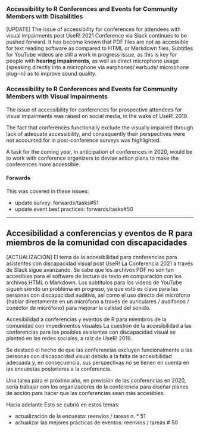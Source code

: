 ### Accessibility to R Conferences and Events for Community Members with Disabilities

[UPDATE] The issue of accessibility for conferences for attendees with visual impairments post UseR! 2021 Conference via Slack continues to be pushed forward. It has become known that PDF files are not as accessible for text reading software as compared to HTML or Markdown files. Subtitles for YouTube videos are still a work in progress issue, as this is key for people with **hearing impairments**, as well as direct microphone usage {speaking directly into a microphone via earphones/ earbuds/ microphone plug-in} as to improve sound quality. 



### Accessibility to R Conferences and Events for Community Members with Visual Impairments 
The issue of accessibility for conferences for prospective attendees for visual impairments was raised on social media, in the wake of UseR! 2019.

The fact that conferences functionally exclude the visually impaired through lack of adequate accessibility, and consequently their perspectives were not accounted for in post-conference surveys was highlighted.

A task for the coming year, in anticipation of conferences in 2020, would be to work with conference organizers to devise action plans to make the conferences more accessible.

#### Forwards 
This was covered in these issues:

*    update survey: forwards/tasks#51
*    update event best practices: forwards/tasks#50

--- 
## Accesibilidad a conferencias y eventos de R para miembros de la comunidad con discapacidades

[ACTUALIZACIÓN] El tema de la accesibilidad para conferencias para asistentes con discapacidad visual post UseR! La Conferencia 2021 a través de Slack sigue avanzando. Se sabe que los archivos PDF no son tan accesibles para el software de lectura de texto en comparación con los archivos HTML o Markdown. Los subtítulos para los videos de YouTube siguen siendo un problema en progreso, ya que esto es clave para las personas con discapacidad auditiva, así como el uso directo del micrófono {hablar directamente en un micrófono a través de auriculares / audífonos / conector de micrófono} para mejorar la calidad del sonido.


Accesibilidad a conferencias y eventos de R para miembros de la comunidad con impedimentos visuales
La cuestión de la accesibilidad a las conferencias para los posibles asistentes con discapacidad visual se planteó en las redes sociales, a raíz de UseR! 2019.

Se destacó el hecho de que las conferencias excluyen funcionalmente a las personas con discapacidad visual debido a la falta de accesibilidad adecuada y, en consecuencia, sus perspectivas no se tienen en cuenta en las encuestas posteriores a la conferencia.

Una tarea para el próximo año, en previsión de las conferencias en 2020, sería trabajar con los organizadores de la conferencia para diseñar planes de acción para hacer que las conferencias sean más accesibles.

Hacia adelante
Esto se cubrió en estos temas:
- actualización de la encuesta: reenvíos / tareas n. ° 51
- actualizar las mejores prácticas de eventos: reenvíos / tareas # 50
